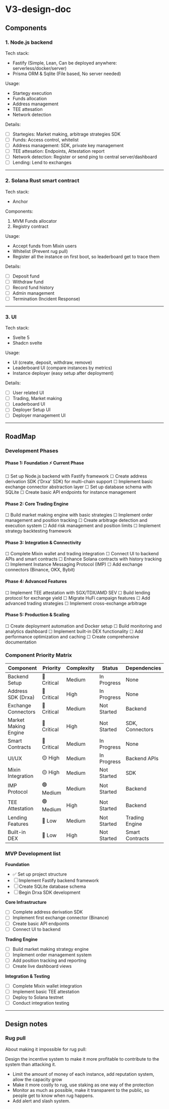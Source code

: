 # V3-design-doc

## Components

### 1. Node.js backend

Tech stack:

- Fastify (Simple, Lean, Can be deployed anywhere: serverless/docker/server)
- Prisma ORM & Sqlite (File based, No server needed)

Usage: 

- Startegy execution
- Funds allocation
- Address management
- TEE attesation
- Network detection

Details:

- [ ] Startegies: Market making, arbitrage strategies SDK
- [ ] Funds: Access control, whitelist
- [ ] Address management: SDK, private key management
- [ ] TEE attesation: Endpoints, Attestation report
- [ ] Network detection: Register or send ping to central server/dashboard
- [ ] Lending: Lend to exchanges

---

### 2. Solana Rust smart contract

Tech stack:

- Anchor

Components:
1. MVM Funds allocator
2. Registry contract

Usage:

- Accept funds from Mixin users
- Whitelist (Prevent rug pull)
- Register all the instance on first boot, so leaderboard get to trace them

Details:

- [ ] Deposit fund
- [ ] Withdraw fund
- [ ] Record fund history
- [ ] Admin management
- [ ] Termination (Incident Response)

---

### 3. UI

Tech stack:

- Svelte 5
- Shadcn svelte

Usage:

- UI (create, deposit, withdraw, remove)
- Leaderboard UI (compare instances by metrics)
- Instance deployer (easy setup after deployment)

Details:

- [ ] User related UI
- [ ] Trading, Market making
- [ ] Leaderboard UI
- [ ] Deployer Setup UI
- [ ] Deployer management UI

---

## RoadMap

### Development Phases

#### Phase 1: Foundation ⚡ **Current Phase**
  ☐ Set up Node.js backend with Fastify framework
  ☐ Create address derivation SDK ('Drxa' SDK) for multi-chain support
  ☐ Implement basic exchange connector abstraction layer
  ☐ Set up database schema with SQLite
  ☐ Create basic API endpoints for instance management

#### Phase 2: Core Trading Engine
  ☐ Build market making engine with basic strategies
  ☐ Implement order management and position tracking
  ☐ Create arbitrage detection and execution system
  ☐ Add risk management and position limits
  ☐ Implement strategy backtesting framework

#### Phase 3: Integration & Connectivity
  ☐ Complete Mixin wallet and trading integration
  ☐ Connect UI to backend APIs and smart contracts
  ☐ Enhance Solana contracts with history tracking
  ☐ Implement Instance Messaging Protocol (IMP)
  ☐ Add exchange connectors (Binance, OKX, Bybit)

#### Phase 4: Advanced Features
  ☐ Implement TEE attestation with SGX/TDX/AMD SEV
  ☐ Build lending protocol for exchange yield
  ☐ Migrate HuFi campaign features
  ☐ Add advanced trading strategies
  ☐ Implement cross-exchange arbitrage

#### Phase 5: Production & Scaling
  ☐ Create deployment automation and Docker setup
  ☐ Build monitoring and analytics dashboard
  ☐ Implement built-in DEX functionality
  ☐ Add performance optimization and caching
  ☐ Create comprehensive documentation

### Component Priority Matrix

| Component           | Priority    | Complexity | Status      | Dependencies    |
| ------------------- | ----------- | ---------- | ----------- | --------------- |
| Backend Setup       | 🔴 Critical | Medium     | In Progress | None            |
| Address SDK (Drxa)  | 🔴 Critical | High       | In Progress | None            |
| Exchange Connectors | 🔴 Critical | Medium     | Not Started | Backend         |
| Market Making Engine| 🔴 Critical | High       | Not Started | SDK, Connectors |
| Smart Contracts     | 🔴 Critical | Medium     | In Progress | None            |
| UI/UX               | 🟡 High     | Medium     | In Progress | Backend APIs    |
| Mixin Integration   | 🟡 High     | Medium     | Not Started | SDK             |
| IMP Protocol        | 🟢 Medium   | Medium     | Not Started | Backend         |
| TEE Attestation     | 🟢 Medium   | High       | Not Started | Backend         |
| Lending Features    | 🔵 Low      | Medium     | Not Started | Trading Engine  |
| Built-in DEX        | 🔵 Low      | High       | Not Started | Smart Contracts |

### MVP Development list

**Foundation**
- ✅ Set up project structure
- ☐ Implement Fastify backend framework
- ☐ Create SQLite database schema
- ☐ Begin Drxa SDK development

**Core Infrastructure**
- ☐ Complete address derivation SDK
- ☐ Implement first exchange connector (Binance)
- ☐ Create basic API endpoints
- ☐ Connect UI to backend

**Trading Engine**
- ☐ Build market making strategy engine
- ☐ Implement order management system
- ☐ Add position tracking and reporting
- ☐ Create live dashboard views

**Integration & Testing**
- ☐ Complete Mixin wallet integration
- ☐ Implement basic TEE attestation
- ☐ Deploy to Solana testnet
- ☐ Conduct integration testing

---

## Design notes
### Rug pull
About making it impossible for rug pull:

Design the incentive system to make it more profitable to contribute to the system than attacking it.

- Limit the amount of money of each instance, add reputation system, allow the capacity grow
- Make it more costly to rug, use staking as one way of the protection
- Monitor as much as possible, make it transparent to the public, so people get to know when rug happens. 
- Add alert and slash system.